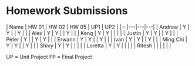 # Homework Submissions

| Name | HW 01 | HW 02 | HW 05 | UP1 | UP2 |
|:-:|---|---|---|
| Andrew | Y | Y |  | Y | |
| Alex | Y | Y |  | Y | |
| Keng | Y | Y |  | | |
| Justin | Y | Y |  | Y | |
| Peter | Y |  | Y | Y | |
| Erwann | Y | Y |  | Y | |
| Ivan | Y | Y |  | Y | |
| Ming Chi | Y | Y |  | Y | |
| Shivy | Y | Y |  | | |
| Loretta | Y | Y |  | | |
| Ritesh |  |  |  | | |

UP = Unit Project
FP = Final Project